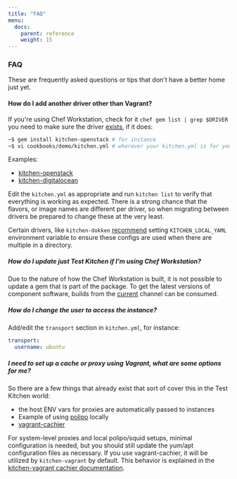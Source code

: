```yaml
---
title: "FAQ"
menu:
  docs:
    parent: reference
    weight: 15
---
```


### FAQ

These are frequently asked questions or tips that don't have a better home just yet.

#### How do I add another driver other than Vagrant?

If you're using Chef Workstation, check for it `chef gem list | grep $DRIVER` you need to make sure the driver [exists](https://github.com/test-kitchen/test-kitchen/blob/main/ECOSYSTEM.md),
if it does:

```bash
~$ gem install kitchen-openstack # for instance
~$ vi cookbooks/demo/kitchen.yml # wherever your kitchen.yml is for your cookbook
```

Examples:

- [kitchen-openstack](https://github.com/test-kitchen/kitchen-openstack#minimum-configuration)
- [kitchen-digitalocean](https://github.com/test-kitchen/kitchen-digitalocean#installation-and-setup)

Edit the `kitchen.yml` as appropriate and run `kitchen list` to verify that everything
is working as expected. There is a strong chance that the flavors, or
image names are different per driver, so when migrating between drivers be prepared
to change these at the very least.

Certain drivers, like `kitchen-dokken` [recommend](https://github.com/test-kitchen/kitchen-dokken#usage) setting `KITCHEN_LOCAL_YAML` environment variable to ensure these configs are used when there are multiple in a directory.

##### How do I update just Test Kitchen if I'm using Chef Workstation?

Due to the nature of how the Chef Workstation is built, it is not possible to update a gem that is part of the package. To get the latest versions of component software, builds from the [current](https://www.chef.io/downloads/tools/workstation) channel can be consumed.

##### How do I change the user to access the instance?

Add/edit the `transport` section in `kitchen.yml`, for instance:

```yaml
transport:
  username: ubuntu
```

##### I need to set up a cache or proxy using Vagrant, what are some options for me?

So there are a few things that already exist that sort of cover this in the Test Kitchen world:

- the host ENV vars for proxies are automatically passed to instances
- Example of using [polipo](https://gist.github.com/fnichol/7551540) locally
- [vagrant-cachier](https://github.com/fgrehm/vagrant-cachier)

For system-level proxies and local polipo/squid setups, minimal configuration is needed, but you should still update the yum/apt configuration files as necessary. If you use vagrant-cachier, it will be utilized by `kitchen-vagrant` by default. This behavior is explained in the [kitchen-vagrant cachier documentation](https://github.com/test-kitchen/kitchen-vagrant#-cachier).
